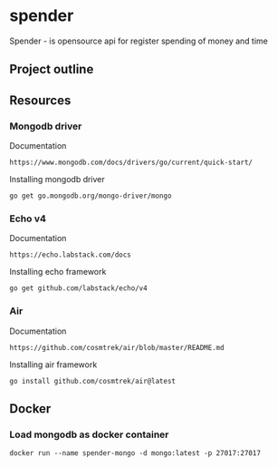 # spender 
Spender - is opensource api for register spending of money and time

## Project outline
## Resources
### Mongodb driver
Documentation
```
https://www.mongodb.com/docs/drivers/go/current/quick-start/
```

Installing mongodb driver
```
go get go.mongodb.org/mongo-driver/mongo
```

### Echo v4
Documentation
```
https://echo.labstack.com/docs
```

Installing echo framework
```
go get github.com/labstack/echo/v4
```

### Air
Documentation
```
https://github.com/cosmtrek/air/blob/master/README.md
```

Installing air framework
```
go install github.com/cosmtrek/air@latest
```

## Docker
### Load mongodb as docker container
```
docker run --name spender-mongo -d mongo:latest -p 27017:27017
```